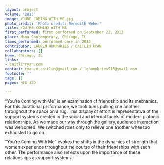 ```yaml
---
layout: project
volume: '2013'
image: YOURE_COMING_WITH_ME.jpg
photo_credit: 'Photo credit: Meredith Weber'
title: YOU’RE COMING WITH ME
first_performed: first performed on September 22, 2013
place: Mana Contemporary, Chicago, IL
times_performed: performed once in 2013
contributor: LAUREN HUMPHRIES / CAITLIN RYAN
collaborators: []
home: Chicago, IL
links:
- caitlinryan.com
contact: ryan.e.caitlin@gmail.com / lghumphries915@gmail.com
footnote: ''
tags: []
pages: 458-459

---
```


“You’re Coming with Me” is an examination of friendship and its mechanics. For this durational performance, we took turns pulling one another throughout the space on a rug. This display of effort is representative of the support systems created in the social and internal facets of modern platonic relationships. As we made our way through the gallery, audience interaction was welcomed. We switched roles only to relieve one another when too exhausted to go on.

“You’re Coming With Me” evokes the shifts in the dynamics of strength that women experience throughout the course of their friendships with each other. The performance also reflects upon the importance of these relationships as support systems.
